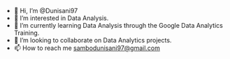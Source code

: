 - 👋 Hi, I’m @Dunisani97
- 👀 I’m interested in Data Analysis.
- 🌱 I’m currently learning Data Analysis through the Google Data Analytics Training.
- 💞️ I’m looking to collaborate on Data Analytics projects.
- 📫 How to reach me sambodunisani97@gmail.com

<!---
Dunisani97/Dunisani97 is a ✨ special ✨ repository because its `README.md` (this file) appears on your GitHub profile.
You can click the Preview link to take a look at your changes.
--->
